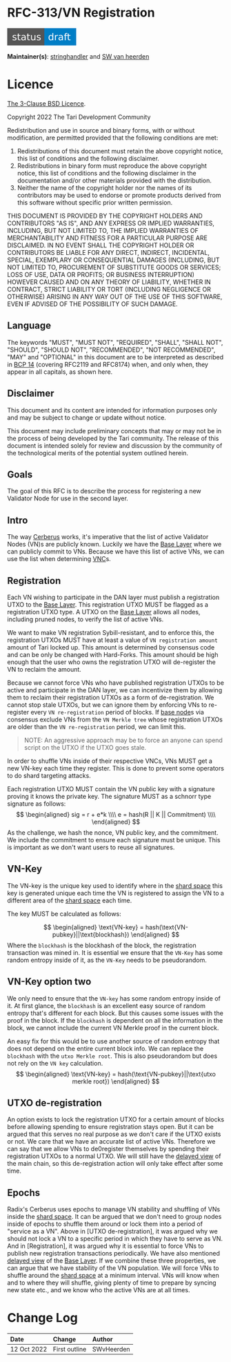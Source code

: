 # RFC-313/VN Registration


![status: draft](theme/images/status-draft.svg)

**Maintainer(s)**: [stringhandler](https://github.com/stringhandler) and [SW van heerden](https://github.com/SWvheerden)

# Licence

[The 3-Clause BSD Licence](https://opensource.org/licenses/BSD-3-Clause).

Copyright 2022 The Tari Development Community

Redistribution and use in source and binary forms, with or without modification, are permitted provided that the
following conditions are met:

1. Redistributions of this document must retain the above copyright notice, this list of conditions and the following
   disclaimer.
2. Redistributions in binary form must reproduce the above copyright notice, this list of conditions and the following
   disclaimer in the documentation and/or other materials provided with the distribution.
3. Neither the name of the copyright holder nor the names of its contributors may be used to endorse or promote products
   derived from this software without specific prior written permission.

THIS DOCUMENT IS PROVIDED BY THE COPYRIGHT HOLDERS AND CONTRIBUTORS "AS IS", AND ANY EXPRESS OR IMPLIED WARRANTIES,
INCLUDING, BUT NOT LIMITED TO, THE IMPLIED WARRANTIES OF MERCHANTABILITY AND FITNESS FOR A PARTICULAR PURPOSE ARE
DISCLAIMED. IN NO EVENT SHALL THE COPYRIGHT HOLDER OR CONTRIBUTORS BE LIABLE FOR ANY DIRECT, INDIRECT, INCIDENTAL,
SPECIAL, EXEMPLARY OR CONSEQUENTIAL DAMAGES (INCLUDING, BUT NOT LIMITED TO, PROCUREMENT OF SUBSTITUTE GOODS OR
SERVICES; LOSS OF USE, DATA OR PROFITS; OR BUSINESS INTERRUPTION) HOWEVER CAUSED AND ON ANY THEORY OF LIABILITY,
WHETHER IN CONTRACT, STRICT LIABILITY OR TORT (INCLUDING NEGLIGENCE OR OTHERWISE) ARISING IN ANY WAY OUT OF THE USE OF
THIS SOFTWARE, EVEN IF ADVISED OF THE POSSIBILITY OF SUCH DAMAGE.

## Language

The keywords "MUST", "MUST NOT", "REQUIRED", "SHALL", "SHALL NOT", "SHOULD", "SHOULD NOT", "RECOMMENDED", 
"NOT RECOMMENDED", "MAY" and "OPTIONAL" in this document are to be interpreted as described in 
[BCP 14](https://tools.ietf.org/html/bcp14) (covering RFC2119 and RFC8174) when, and only when, they appear in all capitals, as 
shown here.

## Disclaimer

This document and its content are intended for information purposes only and may be subject to change or update
without notice.

This document may include preliminary concepts that may or may not be in the process of being developed by the Tari
community. The release of this document is intended solely for review and discussion by the community of the
technological merits of the potential system outlined herein.

## Goals
The goal of this RFC is to describe the process for registering a new Validator Node for use in the second layer.

## Intro
The way [Cerberus](https://www.radixdlt.com/post/cerberus-infographic-series-chapter-i) works, it's imperative that the list of active Validator Nodes (VN)s are publicly known. 
Luckily we have the [Base Layer] where we can publicly commit to VNs. Because we have this list of active VNs, we can use the list when determining [VNC]s.

## Registration
Each VN wishing to participate in the DAN layer must publish a registration UTXO to the [Base Layer]. This registration UTXO MUST be flagged
as a registration UTXO type. A UTXO on the [Base Layer] allows all nodes, including pruned nodes, to verify the list of active VNs. 

We want to make VN registration Sybill-resistant, and to enforce this, the registration UTXOs MUST have at least a value of `VN registration amount` amount of Tari locked up. 
This amount is determined by consensus code and can be only be changed with Hard-Forks. This amount should be high enough that the user who owns the
registration UTXO will de-register the VN to reclaim the amount.

Because we cannot force VNs who have published registration UTXOs to be active and participate in the DAN layer, we can incentivize them by allowing them to reclaim their registration UTXOs as a form of 
de-registration. We cannot stop stale UTXOs, but we can ignore them by enforcing VNs to re-register every `VN re-registration` period of blocks. If [base node]s via consensus
exclude VNs from the `VN Merkle tree` whose registration UTXOs are older than the `VN re-registration` period, we can limit this. 

> NOTE: An aggressive approach may be to force an anyone can spend script on the UTXO if the UTXO goes stale.

In order to shuffle VNs inside of their respective VNCs, VNs MUST get a new VN-key each time they register. This is done to prevent some
operators to do shard targeting attacks. 

Each registration UTXO MUST contain the VN public key with a signature proving it knows the private key. 
The signature MUST as a schnorr type signature as follows:
$$
\begin{aligned}
sig = r + e*k \\\\
e = hash(R || K || Commitment) \\\\
\end{aligned}
$$
As the challenge, we hash the nonce, VN public key, and the commitment. We include the commitment to ensure each signature must be unique. This is important
as we don't want users to reuse all signatures. 


## VN-Key

The VN-key is the unique key used to identify where in the [shard space] this key is generated unique each time the VN is registered to assign the
VN to a different area of the [shard space] each time.

The key MUST be calculated as follows:

$$
\begin{aligned}
\text{VN-key} = hash(\text{VN-pubkey}||\text{blockhash})
\end{aligned}
$$
Where the `blockhash` is the blockhash of the block, the registration transaction was mined in.
It is essential we ensure that the `VN-Key` has some random entropy inside of it, as the `VN-Key` needs to be pseudorandom.

## VN-Key option two

We only need to ensure that the `VN-key` has some random entropy inside of it. At first glance, the `blockhash` is an excellent easy source of random entropy that's different
for each block. But this causes some issues with the proof in the block. If the `blockhash` is dependent on all the information in the block, we cannot include the current VN Merkle proof in the current block. 

An easy fix for this would be to use another source of random entropy that does not depend on the entire current block info. We can replace the `blockhash` with the
`utxo Merkle root`. This is also pseudorandom but does not rely on the `VN key` calculation. 
$$
\begin{aligned}
\text{VN-key} = hash(\text{VN-pubkey}||\text{utxo merkle root})
\end{aligned}
$$


## UTXO de-registration
An option exists to lock the registration UTXO for a certain amount of blocks before allowing spending to ensure registration stays open. But it can be argued that this
serves no real purpose as we don't care if the UTXO exists or not. We care that we have an accurate list of active VNs. Therefore we can say that we allow VNs to 
de0register themselves by spending their registration UTXOs to a normal UTXO. We will still have the [delayed view] of the main chain, so this de-registration action will
only take effect after some time. 

## Epochs
Radix's Cerberus uses epochs to manage VN stability and shuffling of VNs inside the [shard space]. It can be argued that we don't need to group nodes inside of 
epochs to shuffle them around or lock them into a period of "service as a VN". Above in [UTXO de-registration], it was argued why we should not lock a VN to a 
specific period in which they have to serve as VN. And in [Registration], it was argued why it is essential to force VNs to publish new registration transactions 
periodically. We have also mentioned [delayed view] of the [Base Layer]. If we combine these three properties, we can argue that we have stability of the VN population.
We will force VNs to shuffle around the [shard space] at a minimum interval. VNs will know when and to where they will shuffle, giving plenty of time to prepare by 
syncing new state etc., and we know who the active VNs are at all times.


# Change Log

| Date        | Change              | Author    |
|:------------|:--------------------|:----------|
| 12 Oct 2022 | First outline       | SWvHeerden|

[base node]: Glossary.md#base-node
[Base Layer]: Glossary.md#base-layer
[VNC]: RFC-0314-VNCSelection.md#Intro
[shard space]: RFC-0304-DanGlossarymd#Consensus-level
[delayed view]:RFC-0303_DanOverview.md#Network-view
